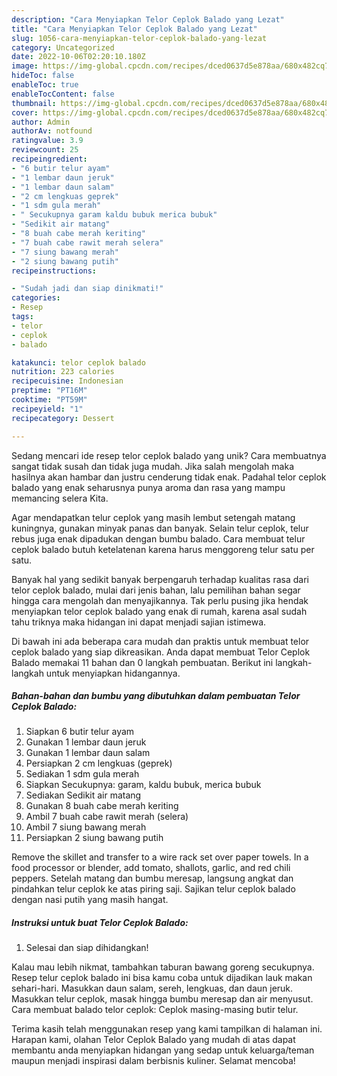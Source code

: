 ```yaml
---
description: "Cara Menyiapkan Telor Ceplok Balado yang Lezat"
title: "Cara Menyiapkan Telor Ceplok Balado yang Lezat"
slug: 1056-cara-menyiapkan-telor-ceplok-balado-yang-lezat
category: Uncategorized
date: 2022-10-06T02:20:10.180Z
image: https://img-global.cpcdn.com/recipes/dced0637d5e878aa/680x482cq70/telor-ceplok-balado-foto-resep-utama.jpg
hideToc: false
enableToc: true
enableTocContent: false
thumbnail: https://img-global.cpcdn.com/recipes/dced0637d5e878aa/680x482cq70/telor-ceplok-balado-foto-resep-utama.jpg
cover: https://img-global.cpcdn.com/recipes/dced0637d5e878aa/680x482cq70/telor-ceplok-balado-foto-resep-utama.jpg
author: Admin
authorAv: notfound
ratingvalue: 3.9
reviewcount: 25
recipeingredient:
- "6 butir telur ayam"
- "1 lembar daun jeruk"
- "1 lembar daun salam"
- "2 cm lengkuas geprek"
- "1 sdm gula merah"
- " Secukupnya garam kaldu bubuk merica bubuk"
- "Sedikit air matang"
- "8 buah cabe merah keriting"
- "7 buah cabe rawit merah selera"
- "7 siung bawang merah"
- "2 siung bawang putih"
recipeinstructions:

- "Sudah jadi dan siap dinikmati!"
categories:
- Resep
tags:
- telor
- ceplok
- balado

katakunci: telor ceplok balado 
nutrition: 223 calories
recipecuisine: Indonesian
preptime: "PT16M"
cooktime: "PT59M"
recipeyield: "1"
recipecategory: Dessert

---
```





Sedang mencari ide resep telor ceplok balado yang unik? Cara membuatnya sangat tidak susah dan tidak juga mudah. Jika salah mengolah maka hasilnya akan hambar dan justru cenderung tidak enak. Padahal telor ceplok balado yang enak seharusnya punya aroma dan rasa yang mampu memancing selera Kita.





Agar mendapatkan telur ceplok yang masih lembut setengah matang kuningnya, gunakan minyak panas dan banyak. Selain telur ceplok, telur rebus juga enak dipadukan dengan bumbu balado. Cara membuat telur ceplok balado butuh ketelatenan karena harus menggoreng telur satu per satu.

Banyak hal yang sedikit banyak berpengaruh terhadap kualitas rasa dari telor ceplok balado, mulai dari jenis bahan, lalu pemilihan bahan segar hingga cara mengolah dan menyajikannya. Tak perlu pusing jika hendak menyiapkan telor ceplok balado yang enak di rumah, karena asal sudah tahu triknya maka hidangan ini dapat menjadi sajian istimewa.






Di bawah ini ada beberapa cara mudah dan praktis untuk membuat telor ceplok balado yang siap dikreasikan. Anda dapat membuat Telor Ceplok Balado memakai 11 bahan dan 0 langkah pembuatan. Berikut ini langkah-langkah untuk menyiapkan hidangannya.

<!--inarticleads1-->

##### Bahan-bahan dan bumbu yang dibutuhkan dalam pembuatan Telor Ceplok Balado:

1. Siapkan 6 butir telur ayam
1. Gunakan 1 lembar daun jeruk
1. Gunakan 1 lembar daun salam
1. Persiapkan 2 cm lengkuas (geprek)
1. Sediakan 1 sdm gula merah
1. Siapkan  Secukupnya: garam, kaldu bubuk, merica bubuk
1. Sediakan Sedikit air matang
1. Gunakan 8 buah cabe merah keriting
1. Ambil 7 buah cabe rawit merah (selera)
1. Ambil 7 siung bawang merah
1. Persiapkan 2 siung bawang putih


Remove the skillet and transfer to a wire rack set over paper towels. In a food processor or blender, add tomato, shallots, garlic, and red chili peppers. Setelah matang dan bumbu meresap, langsung angkat dan pindahkan telur ceplok ke atas piring saji. Sajikan telur ceplok balado dengan nasi putih yang masih hangat. 

<!--inarticleads2-->

##### Instruksi untuk buat Telor Ceplok Balado:


1. Selesai dan siap dihidangkan!

Kalau mau lebih nikmat, tambahkan taburan bawang goreng secukupnya. Resep telur ceplok balado ini bisa kamu coba untuk dijadikan lauk makan sehari-hari. Masukkan daun salam, sereh, lengkuas, dan daun jeruk. Masukkan telur ceplok, masak hingga bumbu meresap dan air menyusut. Cara membuat balado telor ceplok: Ceplok masing-masing butir telur. 

Terima kasih telah menggunakan resep yang kami tampilkan di halaman ini. Harapan kami, olahan Telor Ceplok Balado yang mudah di atas dapat membantu anda menyiapkan hidangan yang sedap untuk keluarga/teman maupun menjadi inspirasi dalam berbisnis kuliner. Selamat mencoba!

